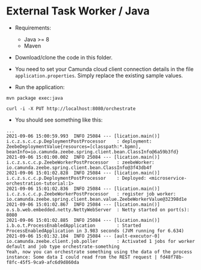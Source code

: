 # External Task Worker / Java

* Requirements:
  * Java >= 8
  * Maven

* Download/clone the code in this folder.
* You need to set your Camunda cloud client connection details in the file `application.properties`. Simply replace the existing sample values.
* Run the application:

```
mvn package exec:java
```

```
curl -i -X PUT http://localhost:8080/orchestrate
```

* You should see something like this:

```
...
2021-09-06 15:00:59.993  INFO 25084 --- [lication.main()] i.c.z.s.c.c.p.DeploymentPostProcessor    : deployment: ZeebeDeploymentValue{resources=[classpath:*.bpmn], beanInfo=io.camunda.zeebe.spring.client.bean.ClassInfo@6a59b3fd}
2021-09-06 15:01:00.002  INFO 25084 --- [lication.main()] i.c.z.s.c.c.p.ZeebeWorkerPostProcessor   : zeebeWorker: io.camunda.zeebe.spring.client.bean.ClassInfo@3f43db4f       
2021-09-06 15:01:02.828  INFO 25084 --- [lication.main()] i.c.z.s.c.c.p.DeploymentPostProcessor    : Deployed: <microservice-orchestration-tutorial:1>
2021-09-06 15:01:02.836  INFO 25084 --- [lication.main()] i.c.z.s.c.c.p.ZeebeWorkerPostProcessor   : register job worker: io.camunda.zeebe.spring.client.bean.value.ZeebeWorkerValue@32398d1e
2021-09-06 15:01:02.867  INFO 25084 --- [lication.main()] o.s.b.web.embedded.netty.NettyWebServer  : Netty started on port(s): 8080
2021-09-06 15:01:02.885  INFO 25084 --- [lication.main()] i.b.o.t.ProcessEnabledApplication        : Started ProcessEnabledApplication in 3.983 seconds (JVM running for 6.634)
2021-09-06 15:01:32.104  INFO 25084 --- [ault-executor-0] io.camunda.zeebe.client.job.poller       : Activated 1 jobs for worker default and job type orchestrate-something
Yeah, now you can orchestrate something using the data of the process instance: Some data I could read from the REST request | fd48f78b-f8fc-45f5-9ca9-afc6d9d860da
```

